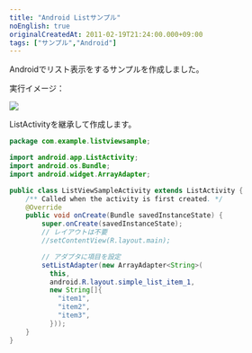```yaml
---
title: "Android Listサンプル"
noEnglish: true
originalCreatedAt: 2011-02-19T21:24:00.000+09:00
tags: ["サンプル","Android"]
---
```

Androidでリスト表示をするサンプルを作成しました。
<!--more-->
実行イメージ：

[![](/img/2011-02-android-list_1.png)](/img/2011-02-android-list_1.png)

ListActivityを継承して作成します。

```java
package com.example.listviewsample;

import android.app.ListActivity;
import android.os.Bundle;
import android.widget.ArrayAdapter;

public class ListViewSampleActivity extends ListActivity {
    /** Called when the activity is first created. */
    @Override
    public void onCreate(Bundle savedInstanceState) {
        super.onCreate(savedInstanceState);
        // レイアウトは不要
        //setContentView(R.layout.main);

        // アダプタに項目を設定
        setListAdapter(new ArrayAdapter<String>(
          this,
          android.R.layout.simple_list_item_1,
          new String[]{
            "item1",
            "item2",
            "item3",
          }));
    }
}
```

